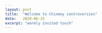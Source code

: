 ```yaml
---
layout: post
title:  "Welcome to Chinmoy controversies"
date:   2020-06-25
excerpt: "warmly invited touch"
---
```

